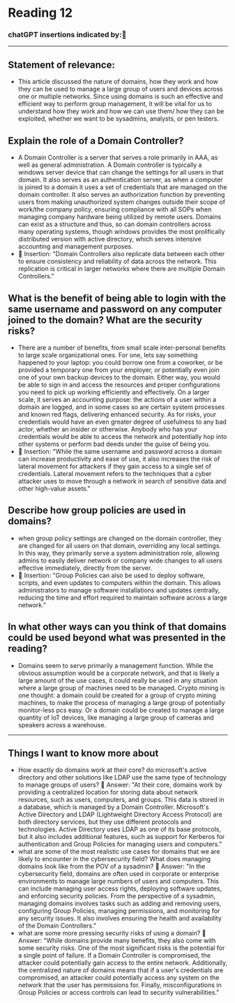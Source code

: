 # Reading 12
### chatGPT insertions indicated by:🤖
---
## Statement of relevance:
- This article discussed the nature of domains, how they work and how they can be used to manage a large group of users and devices across one or multiple networks. Since using domains is such an effective and efficient way to perform group management, it will be vital for us to understand how they work and how we can use them/ how they can be exploited, whether we want to be sysadmins, analysts, or pen testers. 
## Explain the role of a Domain Controller?
- A Domain Controller is a server that serves a role primarily in AAA, as well as general administration. A Domain controller is typically a windows server device that can change the settings for all users in that domain. It also serves as an authentication server, as when a computer is joined to a domain it uses a set of credentials that are managed on the domain controller. It also serves an authorization function by preventing users from making unauthorized system changes outside their scope of work/the company policy, ensuring compliance with all SOPs when managing company hardware being utilized by remote users. Domains can exist as a structure and thus, so can domain controllers across many operating systems, though windows provides the most prolifically distributed version with active directory, which serves intensive accounting and management purposes.
- 🤖 Insertion: "Domain Controllers also replicate data between each other to ensure consistency and reliability of data across the network. This replication is critical in larger networks where there are multiple Domain Controllers."
## What is the benefit of being able to login with the same username and password on any computer joined to the domain? What are the security risks?
- There are a number of benefits, from small scale inter-personal benefits to large scale organizational ones. For one, lets say something happened to your laptop: you could borrow one from a coworker, or be provided a temporary one from your employer, or potentially even join one of your own backup devices to the domain. Either way, you would be able to sign in and access the resources and proper configurations you need to pick up working efficiently and effectively. On a larger scale, it serves an accounting purpose: the actions of a user within a domain are logged, and in some cases so are certain system processes and known red flags, delivering enhanced security. As for risks, your credentials would have an even greater degree of usefulness to any bad actor, whether an insider or otherwise. Anybody who has your credentials would be able to access the network and potentially hop into other systems or perform bad deeds under the guise of being you.
- 🤖 Insertion: "While the same username and password across a domain can increase productivity and ease of use, it also increases the risk of lateral movement for attackers if they gain access to a single set of credentials. Lateral movement refers to the techniques that a cyber attacker uses to move through a network in search of sensitive data and other high-value assets."
## Describe how group policies are used in domains?
- when group policy settings are changed on the domain controller, they are changed for all users on that domain, overriding any local settings. In this way, they primarily serve a system administration role, allowing admins to easily deliver network or company wide changes to all users effective immediately, directly from the server. 
- 🤖 Insertion: "Group Policies can also be used to deploy software, scripts, and even updates to computers within the domain. This allows administrators to manage software installations and updates centrally, reducing the time and effort required to maintain software across a large network."
## In what other ways can you think of that domains could be used beyond what was presented in the reading?
- Domains seem to serve primarily a management function. While the obvious assumption would be a corporate network, and that is likely a large amount of the use cases, it could really be used in any situation where a large group of machines need to be managed. Crypto mining is one thought: a domain could be created for a group of crypto mining machines, to make the process of managing a large group of potentially monitor-less pcs easy. Or a domain could be created to manage a large quantity of IoT devices, like managing a large group of cameras and speakers across a warehouse.
---
## Things I want to know more about
- How exactly do domains work at their core? do microsoft's active directory and other solutions like LDAP use the same type of technology to manage groups of users?
🤖 Answer: "At their core, domains work by providing a centralized location for storing data about network resources, such as users, computers, and groups. This data is stored in a database, which is managed by a Domain Controller. Microsoft's Active Directory and LDAP (Lightweight Directory Access Protocol) are both directory services, but they use different protocols and technologies. Active Directory uses LDAP as one of its base protocols, but it also includes additional features, such as support for Kerberos for authentication and Group Policies for managing users and computers."
- what are some of the most realistic use cases for domains that we are likely to encounter in the cybersecurity field? What does managing domains look like from the POV of a sysadmin?
🤖 Answer: "In the cybersecurity field, domains are often used in corporate or enterprise environments to manage large numbers of users and computers. This can include managing user access rights, deploying software updates, and enforcing security policies. From the perspective of a sysadmin, managing domains involves tasks such as adding and removing users, configuring Group Policies, managing permissions, and monitoring for any security issues. It also involves ensuring the health and availability of the Domain Controllers."
- what are some more pressing security risks of using a domain?
🤖 Answer: "While domains provide many benefits, they also come with some security risks. One of the most significant risks is the potential for a single point of failure. If a Domain Controller is compromised, the attacker could potentially gain access to the entire network. Additionally, the centralized nature of domains means that if a user's credentials are compromised, an attacker could potentially access any system on the network that the user has permissions for. Finally, misconfigurations in Group Policies or access controls can lead to security vulnerabilities."